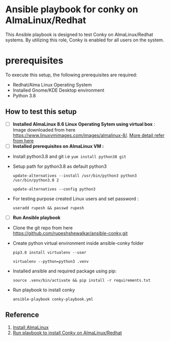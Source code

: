  
# Ansible playbook for conky on AlmaLinux/Redhat

This Ansible playbook is designed to test Conky on AlmaLinux/Redhat systems. By utilizing this role, Conky is enabled for all users on the system.


# prerequisites

To execute this setup, the following prerequisites are required:

-   Redhat/Alma Linux Operating System
-   Installed Gnome/KDE Desktop environment
-   Python 3.8

## How to test this setup

 - [ ] **Installed AlmaLinux 8.6 Linux Operating Sytem using virtual box** : Image downloaded from here https://www.linuxvmimages.com/images/almalinux-8/. [More detail refer from here](docs/install-os.mp4) 
 - [ ] **Installed prerequisites on AlmaLinux VM :** 
 - Install python3.8 and git i.e `yum install python38 git`
 - Setup path for python3.8 as default python3 
 
	  `update-alternatives --install /usr/bin/python3 python3 /usr/bin/python3.8 2`

	  `update-alternatives --config python3`
 
 - For testing purpose created Linux users and set password :

    `useradd rupesh && passwd rupesh`
  

 - [ ] **Run Ansible playbook** 
 

 - Clone the git repo from here https://github.com/rupeshshewalkar/ansible-conky.git 
 - Create python virtual environment inside ansible-conky folder
 

    `pip3.8 install virtualenv --user`
   
    `virtualenv --python=python3 .venv`
  

 - Installed ansible and required package using pip:

     `source .venv/bin/activate && pip install -r requirements.txt`

   

 - Run playbook to install conky
   
    `ansible-playbook conky-playbook.yml`

## Reference 

 1. [Install AlmaLinux](docs/install-os.mp4)
 2. [Run playbook to install Conky on AlmaLinux/Redhat](docs/setup-conky.mp4)
